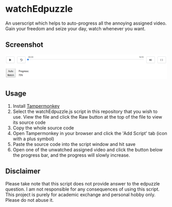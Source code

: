 # watchEdpuzzle

An userscript which helps to auto-progress all the annoying assigned video. Gain your freedom and seize your day, watch whenever you want.

## Screenshot

![Screenshot](./Screenshot.png)

## Usage

1. Install [Tampermonkey](https://chrome.google.com/webstore/detail/tampermonkey/dhdgffkkebhmkfjojejmpbldmpobfkfo)
2. Select the watchEdpuzzle.js script in this repository that you wish to use. View the file and click the Raw button at the top of the file to view its source code
3. Copy the whole source code
4. Open Tampermonkey in your browser and click the 'Add Script' tab (icon with a plus symbol)
5. Paste the source code into the script window and hit save
6. Open one of the unwatched assigned video and click the button below the progress bar, and the progress will slowly increase.

## Disclaimer

Please take note that this script does not provide answer to the edpuzzle question. I am not responsible for any consequences of using this script. This project is purely for academic exchange and personal hobby only. Please do not abuse it.
